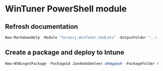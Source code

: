 ﻿# WinTuner PowerShell module

## Refresh documentation

```PowerShell
New-MarkdownHelp -Module "Svrooij.WinTuner.CmdLets" -OutputFolder "..\..\..\docs" -WithModulePage -Force
```

## Create a package and deploy to Intune

```PowerShell
New-WtWingetPackage -PackageId Jandedobbeleer.ohmyposh -PackageFolder C:\tools\packages\ | Deploy-WtWin32App -Username admin@codingstephan.onmicrosoft.com
```